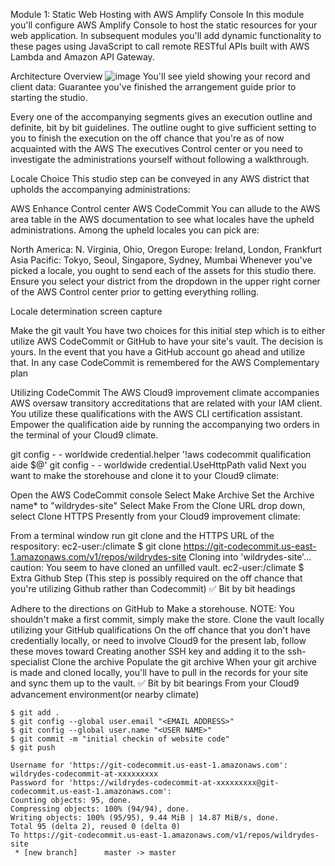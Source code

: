 Module 1: Static Web Hosting with AWS Amplify Console In this module you'll configure AWS Amplify Console to host the static resources for your web application. In subsequent modules you'll add dynamic functionality to these pages using JavaScript to call remote RESTful APIs built with AWS Lambda and Amazon API Gateway.

Architecture Overview
![image](https://github.com/user-attachments/assets/14d3b4ae-61c7-4fbb-9c31-0ec2c47f4cfc)
You'll see yield showing your record and client data: Guarantee you've finished the arrangement guide prior to starting the studio.

Every one of the accompanying segments gives an execution outline and definite, bit by bit guidelines. The outline ought to give sufficient setting to you to finish the execution on the off chance that you're as of now acquainted with the AWS The executives Control center or you need to investigate the administrations yourself without following a walkthrough.

Locale Choice This studio step can be conveyed in any AWS district that upholds the accompanying administrations:

AWS Enhance Control center AWS CodeCommit You can allude to the AWS area table in the AWS documentation to see what locales have the upheld administrations. Among the upheld locales you can pick are:

North America: N. Virginia, Ohio, Oregon Europe: Ireland, London, Frankfurt Asia Pacific: Tokyo, Seoul, Singapore, Sydney, Mumbai Whenever you've picked a locale, you ought to send each of the assets for this studio there. Ensure you select your district from the dropdown in the upper right corner of the AWS Control center prior to getting everything rolling.

Locale determination screen capture

Make the git vault You have two choices for this initial step which is to either utilize AWS CodeCommit or GitHub to have your site's vault. The decision is yours. In the event that you have a GitHub account go ahead and utilize that. In any case CodeCommit is remembered for the AWS Complementary plan

Utilizing CodeCommit The AWS Cloud9 improvement climate accompanies AWS oversaw transitory accreditations that are related with your IAM client. You utilize these qualifications with the AWS CLI certification assistant. Empower the qualification aide by running the accompanying two orders in the terminal of your Cloud9 climate.

git config - - worldwide credential.helper '!aws codecommit qualification aide $@' git config - - worldwide credential.UseHttpPath valid Next you want to make the storehouse and clone it to your Cloud9 climate:

Open the AWS CodeCommit console Select Make Archive Set the Archive name* to "wildrydes-site" Select Make From the Clone URL drop down, select Clone HTTPS Presently from your Cloud9 improvement climate:

From a terminal window run git clone and the HTTPS URL of the respository: ec2-user:/climate $ git clone https://git-codecommit.us-east-1.amazonaws.com/v1/repos/wildrydes-site Cloning into 'wildrydes-site'... caution: You seem to have cloned an unfilled vault. ec2-user:/climate $ Extra Github Step (This step is possibly required on the off chance that you're utilizing Github rather than Codecommit) ✅ Bit by bit headings

Adhere to the directions on GitHub to Make a storehouse. NOTE: You shouldn't make a first commit, simply make the store. Clone the vault locally utilizing your GitHub qualifications On the off chance that you don't have credentially locally, or need to involve Cloud9 for the present lab, follow these moves toward Creating another SSH key and adding it to the ssh-specialist Clone the archive Populate the git archive When your git archive is made and cloned locally, you'll have to pull in the records for your site and sync them up to the vault.
✅ Bit by bit bearings From your Cloud9 advancement environment(or nearby climate)
```
$ git add .
$ git config --global user.email "<EMAIL ADDRESS>"
$ git config --global user.name "<USER NAME>"
$ git commit -m "initial checkin of website code"
$ git push

Username for 'https://git-codecommit.us-east-1.amazonaws.com': wildrydes-codecommit-at-xxxxxxxxx
Password for 'https://wildrydes-codecommit-at-xxxxxxxxx@git-codecommit.us-east-1.amazonaws.com': 
Counting objects: 95, done.
Compressing objects: 100% (94/94), done.
Writing objects: 100% (95/95), 9.44 MiB | 14.87 MiB/s, done.
Total 95 (delta 2), reused 0 (delta 0)
To https://git-codecommit.us-east-1.amazonaws.com/v1/repos/wildrydes-site
 * [new branch]      master -> master
```
